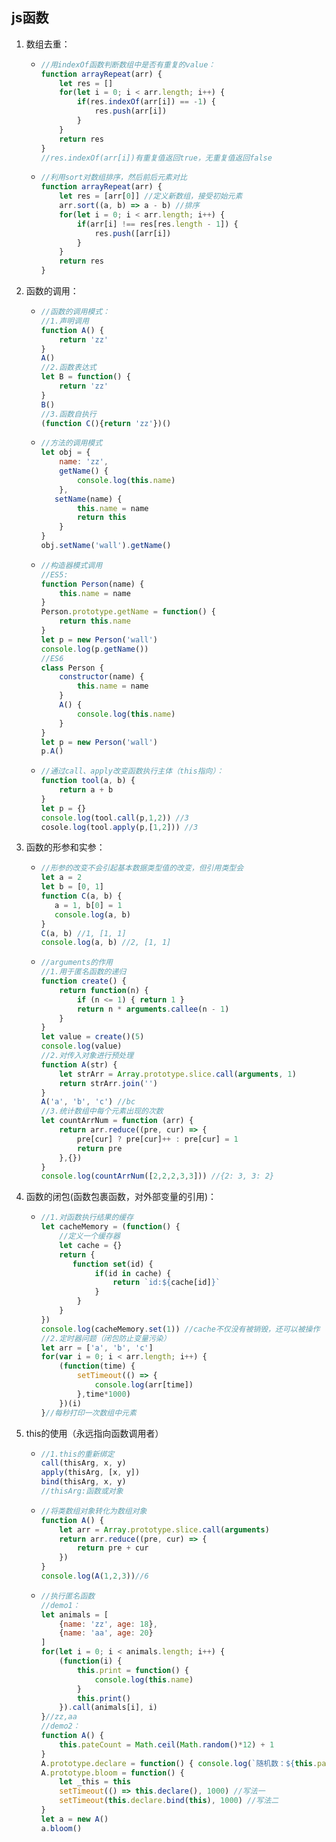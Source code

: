 ## js函数

1. 数组去重：

   * ```js
     //用indexOf函数判断数组中是否有重复的value：
     function arrayRepeat(arr) {
         let res = []
         for(let i = 0; i < arr.length; i++) {
             if(res.indexOf(arr[i]) == -1) {
                 res.push(arr[i])
             }
         }
         return res
     }
     //res.indexOf(arr[i])有重复值返回true，无重复值返回false
     ```

   * ```js
     //利用sort对数组排序，然后前后元素对比
     function arrayRepeat(arr) {
         let res = [arr[0]] //定义新数组，接受初始元素
         arr.sort((a, b) => a - b) //排序
         for(let i = 0; i < arr.length; i++) {
             if(arr[i] !== res[res.length - 1]) {
                 res.push([arr[i])
             }
         }
         return res
     }
     ```

2. 函数的调用：

   * ```js
     //函数的调用模式：
     //1.声明调用
     function A() {
         return 'zz'
     }
     A()
     //2.函数表达式
     let B = function() {
         return 'zz'
     }
     B()
     //3.函数自执行
     (function C(){return 'zz'})()
     ```

   * ```js
     //方法的调用模式
     let obj = {
         name: 'zz',
         getName() {
             console.log(this.name)
         },
     	setName(name) {
             this.name = name
             return this
         }
     }
     obj.setName('wall').getName()
     ```

   * ```js
     //构造器模式调用
     //ES5:
     function Person(name) {
         this.name = name
     }
     Person.prototype.getName = function() {
         return this.name
     }
     let p = new Person('wall')
     console.log(p.getName())
     //ES6
     class Person {
         constructor(name) {
             this.name = name
         }
         A() {
             console.log(this.name)
         }
     }
     let p = new Person('wall')
     p.A()
     ```

   * ```js
     //通过call、apply改变函数执行主体（this指向）：
     function tool(a, b) {
         return a + b
     }
     let p = {}
     console.log(tool.call(p,1,2)) //3
     cosole.log(tool.apply(p,[1,2])) //3
     ```

3. 函数的形参和实参：

   * ```js
     //形参的改变不会引起基本数据类型值的改变，但引用类型会
     let a = 2
     let b = [0, 1]
     function C(a, b) {
     	a = 1, b[0] = 1
     	console.log(a, b) 
     }
     C(a, b) //1, [1, 1]
     console.log(a, b) //2, [1, 1]
     ```

   * ```js
     //arguments的作用
     //1.用于匿名函数的递归
     function create() {
         return function(n) {
             if (n <= 1) { return 1 }
             return n * arguments.callee(n - 1)
         }
     }
     let value = create()(5)
     console.log(value)
     //2.对传入对象进行预处理
     function A(str) {
         let strArr = Array.prototype.slice.call(arguments, 1)
         return strArr.join('')
     }
     A('a', 'b', 'c') //bc
     //3.统计数组中每个元素出现的次数
     let countArrNum = function (arr) {
         return arr.reduce((pre, cur) => {
             pre[cur] ? pre[cur]++ : pre[cur] = 1
             return pre
         },{})
     }
     console.log(countArrNum([2,2,2,3,3])) //{2: 3, 3: 2}
     ```

4. 函数的闭包(函数包裹函数，对外部变量的引用)：

   * ```js
     //1.对函数执行结果的缓存
     let cacheMemory = (function() {
         //定义一个缓存器
         let cache = {}
         return {
     		function set(id) {
                 if(id in cache) {
                     return `id:${cache[id]}`
                 }
             }
         }
     })
     console.log(cacheMemory.set(1)) //cache不仅没有被销毁，还可以被操作
     //2.定时器问题（闭包防止变量污染）
     let arr = ['a', 'b', 'c']
     for(var i = 0; i < arr.length; i++) {
         (function(time) {
             setTimeout(() => {
                 console.log(arr[time])
             },time*1000)
         })(i)
     }//每秒打印一次数组中元素
     ```

5. this的使用（永远指向函数调用者）

   * ```js
     //1.this的重新绑定
     call(thisArg, x, y)
     apply(thisArg, [x, y])
     bind(thisArg, x, y)
     //thisArg:函数或对象
     ```
     
   * ```js
     //将类数组对象转化为数组对象
     function A() {
         let arr = Array.prototype.slice.call(arguments)
         return arr.reduce((pre, cur) => {
             return pre + cur
         })
     }
     console.log(A(1,2,3))//6
     ```
   
   * ```js
     //执行匿名函数
     //demo1：
     let animals = [
         {name: 'zz', age: 18},
         {name: 'aa', age: 20}
     ]
     for(let i = 0; i < animals.length; i++) {
         (function(i) {
             this.print = function() {
                 console.log(this.name)
             }
             this.print()
         }).call(animals[i], i)
     }//zz,aa
     //demo2：
     function A() {
         this.pateCount = Math.ceil(Math.random()*12) + 1
     }
     A.prototype.declare = function() { console.log(`随机数：${this.pateCount}`) }
     A.prototype.bloom = function() {
         let _this = this
         setTimeout(() => this.declare(), 1000) //写法一
         setTimeout(this.declare.bind(this), 1000) //写法二
     }
     let a = new A()
     a.bloom()
     ```
   
     

